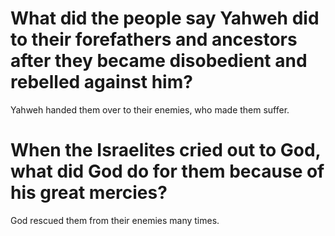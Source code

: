 # What did the people say Yahweh did to their forefathers and ancestors after they became disobedient and rebelled against him?

Yahweh handed them over to their enemies, who made them suffer.

# When the Israelites cried out to God, what did God do for them because of his great mercies?

God rescued them from their enemies many times.
